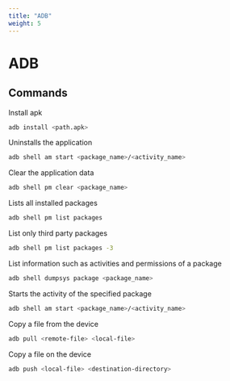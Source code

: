 ```yaml
---
title: "ADB"
weight: 5
---
```


# ADB

## Commands

Install apk
```bash
adb install <path.apk>
```

Uninstalls the application
```sh
adb shell am start <package_name>/<activity_name>
```

Clear the application data
```sh
adb shell pm clear <package_name>
```

Lists all installed packages
```sh
adb shell pm list packages
```

List only third party packages
```sh
adb shell pm list packages -3
```

List information such as activities and permissions of a package
```sh
adb shell dumpsys package <package_name>
```

Starts the activity of the specified package
```sh
adb shell am start <package_name>/<activity_name>
```

Copy a file from the device
```sh
adb pull <remote-file> <local-file>
```

Copy a file on the device
```sh
adb push <local-file> <destination-directory>
```
